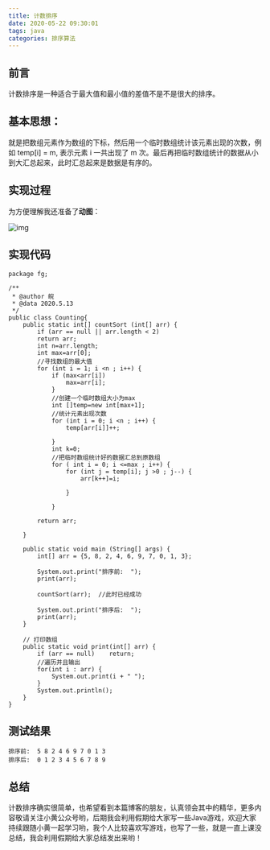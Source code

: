 ```yaml
---
title: 计数排序
date: 2020-05-22 09:30:01
tags: java
categories: 排序算法
---
```

## 前言

计数排序是一种适合于最大值和最小值的差值不是不是很大的排序。

## 基本思想：

就是把数组元素作为数组的下标，然后用一个临时数组统计该元素出现的次数，例如 temp[i] = m, 表示元素 i 一共出现了 m 次。最后再把临时数组统计的数据从小到大汇总起来，此时汇总起来是数据是有序的。

## 实现过程

为方便理解我还准备了**动图**：

![img](https://imgconvert.csdnimg.cn/aHR0cHM6Ly9tbWJpei5xcGljLmNuL21tYml6X2dpZi83MmdpYTJjSEluNFd6ZFFBRWJMbVJBNUNPR0p3ZGdXMVRpY2FjYUxab1VQTjJhVVVZZ0NxN3Q5TGg3NzNKU2lhM1JYc1ZCQnU5UjloS2tTRFNaeHBDUnZXQS82NDA?x-oss-process=image/format,png)

## 实现代码

```
package fg;

/**
 * @author 皖
 * @data 2020.5.13
 */
public class Counting{
    public static int[] countSort (int[] arr) {
        if (arr == null || arr.length < 2)
        return arr;
        int n=arr.length;
        int max=arr[0];
        //寻找数组的最大值
        for (int i = 1; i <n ; i++) {
            if (max<arr[i])
                max=arr[i];
            }
            //创建一个临时数组大小为max
            int []temp=new int[max+1];
            //统计元素出现次数
            for (int i = 0; i <n ; i++) {
                temp[arr[i]]++;

            }
            int k=0;
            //把临时数组统计好的数据汇总到原数组
            for ( int i = 0; i <=max ; i++) {
                for (int j = temp[i]; j >0 ; j--) {
                    arr[k++]=i;

                }

            }

        return arr;

    }

    public static void main (String[] args) {
        int[] arr = {5, 8, 2, 4, 6, 9, 7, 0, 1, 3};

        System.out.print("排序前:  ");
        print(arr);

        countSort(arr);  //此时已经成功

        System.out.print("排序后:  ");
        print(arr);
    }

    // 打印数组
    public static void print(int[] arr) {
        if (arr == null)    return;
        //遍历并且输出
        for(int i : arr) {
            System.out.print(i + " ");
        }
        System.out.println();
    }
}
```

## 测试结果
```
排序前:  5 8 2 4 6 9 7 0 1 3 
排序后:  0 1 2 3 4 5 6 7 8 9 
```

## 总结

计数排序确实很简单，也希望看到本篇博客的朋友，认真领会其中的精华，更多内容敬请关注小黄公众号哟，后期我会利用假期给大家写一些Java游戏，欢迎大家持续跟随小黄一起学习哟，我个人比较喜欢写游戏，也写了一些，就是一直上课没总结，我会利用假期给大家总结发出来哟！
